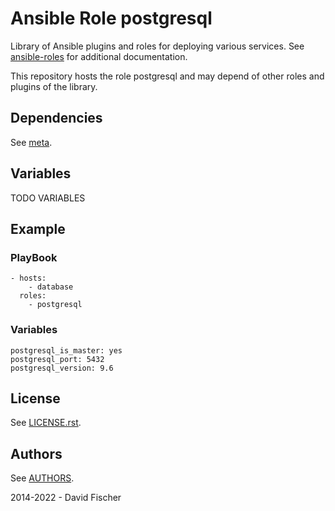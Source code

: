 # Ansible Role postgresql

Library of Ansible plugins and roles for deploying various services.
See [ansible-roles](https://github.com/davidfischer-ch/ansible-roles) for additional documentation.

This repository hosts the role postgresql and may depend of other roles and plugins of the library.

## Dependencies

See [meta](meta/main.yml).

## Variables

TODO VARIABLES

## Example

### PlayBook

```
- hosts:
    - database
  roles:
    - postgresql
```

### Variables

```
postgresql_is_master: yes
postgresql_port: 5432
postgresql_version: 9.6
```

## License

See [LICENSE.rst](LICENSE.rst).

## Authors

See [AUTHORS](AUTHORS).

2014-2022 - David Fischer
